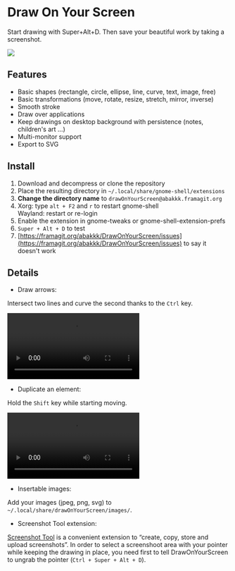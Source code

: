 # Draw On Your Screen

Start drawing with Super+Alt+D.
Then save your beautiful work by taking a screenshot.

![](https://framagit.org/abakkk/DrawOnYourScreen/raw/ressources/screenshot.jpg)

## Features

* Basic shapes (rectangle, circle, ellipse, line, curve, text, image, free)
* Basic transformations (move, rotate, resize, stretch, mirror, inverse)
* Smooth stroke
* Draw over applications
* Keep drawings on desktop background with persistence (notes, children's art ...)
* Multi-monitor support
* Export to SVG

## Install

1. Download and decompress or clone the repository
2. Place the resulting directory in `~/.local/share/gnome-shell/extensions`
3. **Change the directory name** to `drawOnYourScreen@abakkk.framagit.org`
4. Xorg: type `alt + F2` and `r` to restart gnome-shell  
   Wayland: restart or re-login
5. Enable the extension in gnome-tweaks or gnome-shell-extension-prefs
6. `Super + Alt + D` to test
7. [https://framagit.org/abakkk/DrawOnYourScreen/issues](https://framagit.org/abakkk/DrawOnYourScreen/issues) to say it doesn't work

## Details

* Draw arrows:

 Intersect two lines and curve the second thanks to the `Ctrl` key.

 ![How to draw an arrow](https://framagit.org/abakkk/DrawOnYourScreen/uploads/af8f96d33cfeff49bb922a1ef9f4a4ce/arrow-screencast.webm)

* Duplicate an element:

 Hold the `Shift` key while starting moving.
 
 ![How to duplicate an element](https://framagit.org/abakkk/DrawOnYourScreen/-/raw/ressources/duplicate.webm)

* Insertable images:

 Add your images (jpeg, png, svg) to `~/.local/share/drawOnYourScreen/images/`.

* Screenshot Tool extension:

 [Screenshot Tool](https://extensions.gnome.org/extension/1112/screenshot-tool/) is a convenient extension to “create, copy, store and upload screenshots”. In order to select a screenshoot area with your pointer while keeping the drawing in place, you need first to tell DrawOnYourScreen to ungrab the pointer (`Ctrl + Super + Alt + D`).

